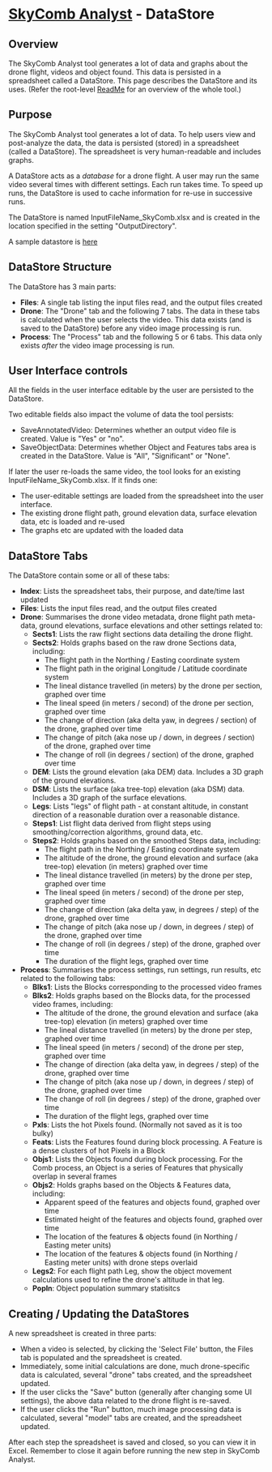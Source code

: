 # [SkyComb Analyst](https://github.com/PhilipQuirke/SkyCombAnalystHelp/blob/main/README.md) - DataStore

## Overview
The SkyComb Analyst tool generates a lot of data and graphs about the drone flight, videos and object found. 
This data is persisted in a spreadsheet called a DataStore. This page describes the DataStore and its uses. 
(Refer the root-level [ReadMe](./README.md) for an overview of the whole tool.)


## Purpose
The SkyComb Analyst tool generates a lot of data. 
To help users view and post-analyze the data, the data is persisted (stored) in a spreadsheet (called a DataStore).
The spreadsheet is very human-readable and includes graphs.

A DataStore acts as a _database_ for a drone flight.
A user may run the same video several times with different settings. Each run takes time. 
To speed up runs, the DataStore is used to cache information for re-use in successive runs.

The DataStore is named InputFileName_SkyComb.xlsx and is created in the location specified in the setting "OutputDirectory". 

A sample datastore is [here](./Static/DJI_0094_SkyComb.xlsx)

## DataStore Structure
The DataStore has 3 main parts:
- **Files**: A single tab listing the input files read, and the output files created
- **Drone**: The "Drone" tab and the following 7 tabs. The data in these tabs is calculated when the user selects the video. This data exists (and is saved to the DataStore) before any video image processing is run.
- **Process**:  The "Process" tab and the following 5 or 6 tabs. This data only exists _after_ the video image processing is run.

## User Interface controls
All the fields in the user interface editable by the user are persisted to the DataStore. 

Two editable fields also impact the volume of data the tool persists: 
- SaveAnnotatedVideo: Determines whether an output video file is created. Value is "Yes" or "no". 
- SaveObjectData: Determines whether Object and Features tabs area is created in the DataStore. Value is "All", "Significant" or "None". 

If later the user re-loads the same video, the tool looks for an existing InputFileName_SkyComb.xlsx. If it finds one:
- The user-editable settings are loaded from the spreadsheet into the user interface.
- The existing drone flight path, ground elevation data, surface elevation data, etc is loaded and re-used
- The graphs etc are updated with the loaded data 

## DataStore Tabs
The DataStore contain some or all of these tabs:
- **Index**: Lists the spreadsheet tabs, their purpose, and date/time last updated
- **Files**: Lists the input files read, and the output files created
- **Drone**: Summarises the drone video metadata, drone flight path meta-data, ground elevations, surface elevations and other settings related to:
	- **Sects1**: Lists the raw flight sections data detailing the drone flight. 
	- **Sects2**: Holds graphs based on the raw drone Sections data, including:
		- The flight path in the Northing / Easting coordinate system
		- The flight path in the original Longitude / Latitude coordinate system   	
		- The lineal distance travelled (in meters) by the drone per section, graphed over time 
		- The lineal speed (in meters / second) of the drone per section, graphed over time
		- The change of direction (aka delta yaw, in degrees / section) of the drone, graphed over time 
		- The change of pitch (aka nose up / down, in degrees / section) of the drone, graphed over time 
		- The change of roll (in degrees / section) of the drone, graphed over time 
	- **DEM**: Lists the ground elevation (aka DEM) data. Includes a 3D graph of the ground elevations.
	- **DSM**: Lists the surface (aka tree-top) elevation (aka DSM) data. Includes a 3D graph of the surface elevations.
	- **Legs**: Lists "legs" of flight path - at constant altitude, in constant direction of a reasonable duration over a reasonable distance. 
	- **Steps1**: List flight data derived from flight steps using smoothing/correction algorithms, ground data, etc.
	- **Steps2**: Holds graphs based on the smoothed Steps data, including:
		- The flight path in the Northing / Easting coordinate system
		- The altitude of the drone, the ground elevation and surface (aka tree-top) elevation (in meters) graphed over time	
		- The lineal distance travelled (in meters) by the drone per step, graphed over time 
		- The lineal speed (in meters / second) of the drone per step, graphed over time
		- The change of direction (aka delta yaw, in degrees / step) of the drone, graphed over time 
		- The change of pitch (aka nose up / down, in degrees / step) of the drone, graphed over time 
		- The change of roll (in degrees / step) of the drone, graphed over time 
		- The duration of the flight legs, graphed over time 
- **Process**: Summarises the process settings, run settings, run results, etc related to the following tabs:
	- **Blks1**: Lists the Blocks corresponding to the processed video frames
	- **Blks2**: Holds graphs based on the Blocks data, for the processed video frames, including:
		- The altitude of the drone, the ground elevation and surface (aka tree-top) elevation (in meters) graphed over time	
		- The lineal distance travelled (in meters) by the drone per step, graphed over time 
		- The lineal speed (in meters / second) of the drone per step, graphed over time
		- The change of direction (aka delta yaw, in degrees / step) of the drone, graphed over time 
		- The change of pitch (aka nose up / down, in degrees / step) of the drone, graphed over time 
		- The change of roll (in degrees / step) of the drone, graphed over time 
		- The duration of the flight legs, graphed over time 
	- **Pxls**: Lists the hot Pixels found. (Normally not saved as it is too bulky)
	- **Feats**: Lists the Features found during block processing. A Feature is a dense clusters of hot Pixels in a Block
	- **Objs1**: Lists the Objects found during block processing. For the Comb process, an Object is a series of Features that physically overlap in several frames 
	- **Objs2**: Holds graphs based on the Objects & Features data, including:
		- Apparent speed of the features and objects found, graphed over time   
		- Estimated height of the features and objects found, graphed over time   
		- The location of the features & objects found (in Northing / Easting meter units)
		- The location of the features & objects found (in Northing / Easting meter units) with drone steps overlaid
	- **Legs2**: For each flight path Leg, show the object movement calculations used to refine the drone's altitude in that leg.
	- **Popln**: Object population summary statisitcs
	

## Creating / Updating the DataStores 
A new spreadsheet is created in three parts:
- When a video is selected, by clicking the 'Select File' button, the Files tab is populated and the spreadsheet is created.
- Immediately, some initial calculations are done, much drone-specific data is calculated, several "drone" tabs created, and the spreadsheet updated.
- If the user clicks the "Save" button (generally after changing some UI settings), the above data related to the drone flight is re-saved.
- If the user clicks the "Run" button, much image processing data is calculated, several "model" tabs are created, and the spreadsheet updated.

After each step the spreadsheet is saved and closed, so you can view it in Excel. 
Remember to close it again before running the new step in SkyComb Analyst.
